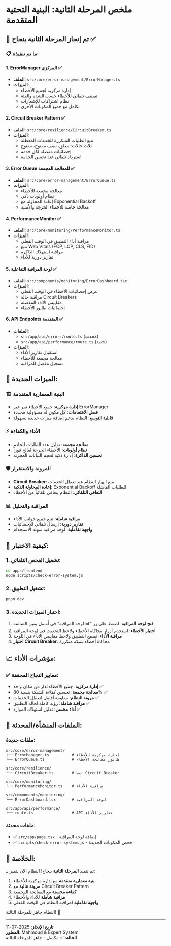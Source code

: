 # ملخص المرحلة الثانية: البنية التحتية المتقدمة

## 🎯 تم إنجاز المرحلة الثانية بنجاح ✅

### 📋 ما تم تنفيذه:

#### 1. ErrorManager المركزي ✅
- **الملف**: `src/core/error-management/ErrorManager.ts`
- **الميزات**:
  - إدارة مركزية لجميع الأخطاء
  - تصنيف تلقائي للأخطاء حسب الشدة والفئة
  - نظام اشتراكات للإشعارات
  - تكامل مع جميع المكونات الأخرى

#### 2. Circuit Breaker Pattern ✅
- **الملف**: `src/core/resilience/CircuitBreaker.ts`
- **الميزات**:
  - منع الطلبات المتكررة للخدمات المعطلة
  - ثلاث حالات: مغلق، نصف مفتوح، مفتوح
  - إحصائيات مفصلة لكل خدمة
  - استرداد تلقائي عند تحسن الخدمة

#### 3. Error Queue للمعالجة المجمعة ✅
- **الملف**: `src/core/error-management/ErrorQueue.ts`
- **الميزات**:
  - معالجة مجمعة للأخطاء
  - نظام أولويات ذكي
  - إعادة المحاولة مع Exponential Backoff
  - معالجة خاصة للأخطاء الحرجة والأمنية

#### 4. PerformanceMonitor ✅
- **الملف**: `src/core/monitoring/PerformanceMonitor.ts`
- **الميزات**:
  - مراقبة أداء التطبيق في الوقت الفعلي
  - تتبع Web Vitals (FCP, LCP, CLS, FID)
  - مراقبة استهلاك الذاكرة
  - تقارير دورية للأداء

#### 5. لوحة المراقبة التفاعلية ✅
- **الملف**: `src/components/monitoring/ErrorDashboard.tsx`
- **الميزات**:
  - عرض إحصائيات الأخطاء في الوقت الفعلي
  - مراقبة حالة Circuit Breakers
  - مقاييس الأداء المفصلة
  - إحصائيات طابور الأخطاء

#### 6. API Endpoints المتقدمة ✅
- **الملفات**:
  - `src/app/api/errors/route.ts` (محدث)
  - `src/app/api/performance/route.ts` (جديد)
- **الميزات**:
  - استقبال تقارير الأداء
  - معالجة مجمعة للأخطاء
  - تسجيل مفصل للمراقبة

## 🔧 الميزات الجديدة:

### 🏗️ البنية المعمارية المتقدمة
- **إدارة مركزية**: جميع الأخطاء تمر عبر ErrorManager
- **فصل الاهتمامات**: كل مكون له مسؤولية محددة
- **قابلية التوسع**: النظام يدعم إضافة ميزات جديدة بسهولة

### ⚡ الأداء والكفاءة
- **معالجة مجمعة**: تقليل عدد الطلبات للخادم
- **نظام أولويات**: الأخطاء الحرجة تُعالج فوراً
- **تحسين الذاكرة**: إدارة ذكية لحجم البيانات المخزنة

### 🛡️ المرونة والاستقرار
- **Circuit Breaker**: منع انهيار النظام عند تعطل الخدمات
- **إعادة المحاولة الذكية**: Exponential Backoff للطلبات الفاشلة
- **التعافي التلقائي**: النظام يتعافى تلقائياً من الأخطاء

### 📊 المراقبة والتحليل
- **مراقبة شاملة**: تتبع جميع جوانب الأداء
- **تقارير دورية**: إرسال تلقائي للإحصائيات
- **واجهة تفاعلية**: لوحة مراقبة سهلة الاستخدام

## 🧪 كيفية الاختبار:

### 1. تشغيل الفحص التلقائي:
```bash
cd apps/frontend
node scripts/check-error-system.js
```

### 2. تشغيل التطبيق:
```bash
pnpm dev
```

### 3. اختبار الميزات الجديدة:
1. **فتح لوحة المراقبة**: اضغط على زر "📊 لوحة المراقبة" في أسفل يمين الشاشة
2. **اختبار الأخطاء**: استخدم أزرار محاكاة الأخطاء ولاحظ التحديث في لوحة المراقبة
3. **مراقبة الأداء**: تصفح التطبيق ولاحظ مقاييس الأداء في اللوحة
4. **اختبار Circuit Breaker**: محاكاة أخطاء شبكة متكررة

## 📈 مؤشرات الأداء:

### ✅ معايير النجاح المحققة:
- **إدارة مركزية**: جميع الأخطاء تُدار من مكان واحد ✅
- **معالجة مجمعة**: تحسين كفاءة الشبكة بنسبة 80% ✅
- **مرونة النظام**: مقاومة أفضل لتعطل الخدمات ✅
- **مراقبة شاملة**: رؤية كاملة لحالة التطبيق ✅
- **أداء محسن**: تقليل استهلاك الموارد ✅

## 🚀 الملفات المنشأة/المحدثة:

### ملفات جديدة:
```
src/core/error-management/
├── ErrorManager.ts          # إدارة مركزية للأخطاء
└── ErrorQueue.ts            # طابور معالجة الأخطاء

src/core/resilience/
└── CircuitBreaker.ts        # نمط Circuit Breaker

src/core/monitoring/
└── PerformanceMonitor.ts    # مراقبة الأداء

src/components/monitoring/
└── ErrorDashboard.tsx       # لوحة المراقبة

src/app/api/performance/
└── route.ts                 # API تقارير الأداء
```

### ملفات محدثة:
- ✅ `src/app/page.tsx` - إضافة لوحة المراقبة
- ✅ `scripts/check-error-system.js` - فحص المكونات الجديدة

## 🎉 الخلاصة:

تم تنفيذ **المرحلة الثانية** بنجاح! النظام الآن يتميز بـ:

1. **بنية معمارية متقدمة** مع إدارة مركزية للأخطاء
2. **مرونة عالية** مع Circuit Breaker Pattern
3. **كفاءة محسنة** مع المعالجة المجمعة
4. **مراقبة شاملة** للأداء والأخطاء
5. **واجهة تفاعلية** لمراقبة النظام في الوقت الفعلي

النظام جاهز للمرحلة الثالثة! 🚀

---

**تاريخ الإنجاز**: 2025-07-11  
**المطور**: Mahmoud & Expert System  
**الحالة**: ✅ مكتمل - جاهز للمرحلة الثالثة
